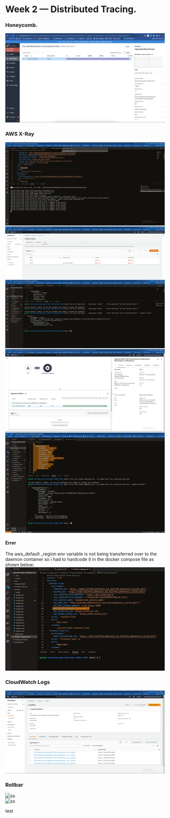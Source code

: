 # Week 2 — Distributed Tracing.   

### Honeycomb.   

![ss](https://github.com/Doumham-Armah/aws-bootcamp-cruddur-2023/blob/main/journal/assets/honeycomb_integration.png) 

### AWS X-Ray   
![ss](https://github.com/Doumham-Armah/aws-bootcamp-cruddur-2023/blob/main/journal/assets/x-ray_segments_proof.PNG)    
![ss](https://github.com/Doumham-Armah/aws-bootcamp-cruddur-2023/blob/main/journal/assets/x-ray%20group_in_aws.PNG)     
![ss](https://github.com/Doumham-Armah/aws-bootcamp-cruddur-2023/blob/main/journal/assets/x-ray%20group.PNG)    
![ss](https://github.com/Doumham-Armah/aws-bootcamp-cruddur-2023/blob/main/journal/assets/trace_proof_aws_console.PNG)    
![ss](https://github.com/Doumham-Armah/aws-bootcamp-cruddur-2023/blob/main/journal/assets/sampling_rule_xray.PNG)   

#### Error
The aws_default _region env variable is not being transferred over to the daemon container so i had to hardcode it in the docker compose file as shown below:    
![ss](https://github.com/Doumham-Armah/aws-bootcamp-cruddur-2023/blob/main/journal/assets/aws_def_region.PNG)    

### CloudWatch Logs    
![ss](https://github.com/Doumham-Armah/aws-bootcamp-cruddur-2023/blob/main/journal/assets/cloudwatch_proof.PNG)    

### Rollbar  
![ss]()    
![ss]()     

test
